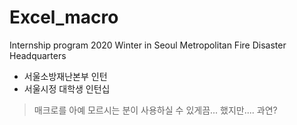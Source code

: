 # Excel_macro
Internship program 2020 Winter in Seoul Metropolitan Fire Disaster Headquarters
* 서울소방재난본부 인턴
* 서울시정 대학생 인턴십
> 매크로를 아예 모르시는 분이 사용하실 수 있게끔... 했지만.... 과연?
